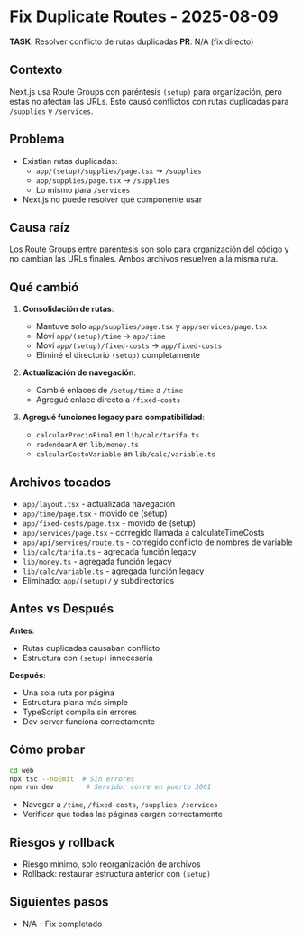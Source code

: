 # Fix Duplicate Routes - 2025-08-09

**TASK**: Resolver conflicto de rutas duplicadas
**PR**: N/A (fix directo)

## Contexto
Next.js usa Route Groups con paréntesis `(setup)` para organización, pero estas no afectan las URLs. Esto causó conflictos con rutas duplicadas para `/supplies` y `/services`.

## Problema
- Existían rutas duplicadas:
  - `app/(setup)/supplies/page.tsx` → `/supplies`
  - `app/supplies/page.tsx` → `/supplies`
  - Lo mismo para `/services`
- Next.js no puede resolver qué componente usar

## Causa raíz
Los Route Groups entre paréntesis son solo para organización del código y no cambian las URLs finales. Ambos archivos resuelven a la misma ruta.

## Qué cambió
1. **Consolidación de rutas**:
   - Mantuve solo `app/supplies/page.tsx` y `app/services/page.tsx`
   - Moví `app/(setup)/time` → `app/time`
   - Moví `app/(setup)/fixed-costs` → `app/fixed-costs`
   - Eliminé el directorio `(setup)` completamente

2. **Actualización de navegación**:
   - Cambié enlaces de `/setup/time` a `/time`
   - Agregué enlace directo a `/fixed-costs`

3. **Agregué funciones legacy para compatibilidad**:
   - `calcularPrecioFinal` en `lib/calc/tarifa.ts`
   - `redondearA` en `lib/money.ts`
   - `calcularCostoVariable` en `lib/calc/variable.ts`

## Archivos tocados
- `app/layout.tsx` - actualizada navegación
- `app/time/page.tsx` - movido de (setup)
- `app/fixed-costs/page.tsx` - movido de (setup)
- `app/services/page.tsx` - corregido llamada a calculateTimeCosts
- `app/api/services/route.ts` - corregido conflicto de nombres de variable
- `lib/calc/tarifa.ts` - agregada función legacy
- `lib/money.ts` - agregada función legacy
- `lib/calc/variable.ts` - agregada función legacy
- Eliminado: `app/(setup)/` y subdirectorios

## Antes vs Después
**Antes**: 
- Rutas duplicadas causaban conflicto
- Estructura con `(setup)` innecesaria

**Después**:
- Una sola ruta por página
- Estructura plana más simple
- TypeScript compila sin errores
- Dev server funciona correctamente

## Cómo probar
```bash
cd web
npx tsc --noEmit  # Sin errores
npm run dev        # Servidor corre en puerto 3001
```
- Navegar a `/time`, `/fixed-costs`, `/supplies`, `/services`
- Verificar que todas las páginas cargan correctamente

## Riesgos y rollback
- Riesgo mínimo, solo reorganización de archivos
- Rollback: restaurar estructura anterior con `(setup)`

## Siguientes pasos
- N/A - Fix completado